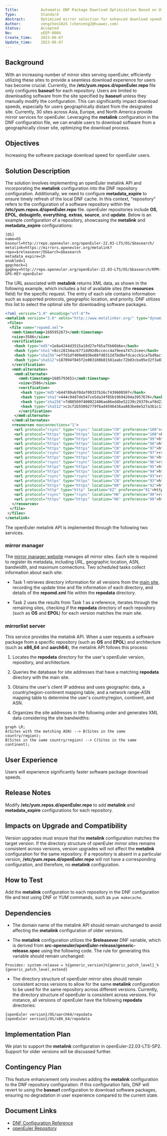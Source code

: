 ```yaml
---
Title:          Automatic DNF Package Download Optimization Based on User Location
Type:           Standard
Abstract:       Optimized mirror selection for enhanced download speeds using metalink configuration
Author:         zengchen1024 (chenzeng2@huawei.com)
Status:         Accepted
No:             oEEP-0004
Create_time:    2023-06-07
Update_time:    2023-06-07
---
```


## Background

With an increasing number of mirror sites serving openEuler, efficiently utilizing these sites to provide a seamless download experience for users has become crucial.
Currently, the **/etc/yum.repos.d/openEuler.repo** file only configures **baseurl** for each repository. Users are limited to downloading software from the site specified by **baseurl** unless they manually modify the configuration.
This can significantly impact download speeds, especially for users geographically distant from the designated site. Currently, 30 sites across Asia, Europe, and North America provide mirror services for openEuler.
Leveraging the **metalink** configuration in the DNF configuration file, we can enable users to download software from a geographically closer site, optimizing the download process.

## Objectives

Increasing the software package download speed for openEuler users.

## Solution Description

The solution involves implementing an openEuler metalink API and incorporating the **metalink** configuration into the DNF repository configuration. Additionally, we need to configure **metadata_expire** to ensure timely refresh of the local DNF cache.
In this context, "repository" refers to the configuration of a software repository within the **/etc/yum.repos.d/openEuler.repo** file. openEuler repositories include **OS**, **EPOL**, **debuginfo**, **everything**, **extras**, **source**, and **update**.
Below is an example configuration of a repository, showcasing the **metalink** and **metadata_expire** configurations:

```shell
[OS]
name=OS
baseurl=http://repo.openeuler.org/openEuler-22.03-LTS/OS/$basearch/
metalink=https://mirrors.openeuler.org/metalink?repo=$releasever/OS&arch=$basearch
metadata_expire=1h
enabled=1
gpgcheck=1
gpgkey=http://repo.openeuler.org/openEuler-22.03-LTS/OS/$basearch/RPM-GPG-KEY-openEuler
```

The URL associated with **metalink** returns XML data, as shown in the following example, which includes a list of available sites (the **resources** field) for the specific request. The entry of each site contains information such as supported protocols, geographic location, and priority. DNF utilizes this list to select the optimal site for downloading software packages.

```xml
<?xml version="1.0" encoding="utf-8"?>
<metalink version="3.0" xmlns="http://www.metalinker.org/" type="dynamic" pubdate="Wed, 07 Jun 2023 02:17:38 GMT" generator="mirrormanager" xmlns:mm0="https://mirror-manager.openeuler.org/">
 <files>
  <file name="repomd.xml">
   <mm0:timestamp>1685952673</mm0:timestamp>
   <size>3586</size>
   <verification>
    <hash type="md5">1e8a4244d3515a18d27ef65a75b66b6e</hash>
    <hash type="sha1">8cc28154ac6771dd92dbccecc4a79eea747c2cee</hash>
    <hash type="sha256">effd1df409e6936e88fd0312d7bd8efdcaccb1ca7bd9acf228b949e5a49c4620</hash>
    <hash type="sha512">187094f845f2e803108b81581aabc72b03cba95e32f3a0345a4554b5844171120d4e5726f3088d8a8950752e2de384def9573461475faa5b3e41ddc72adb6e16</hash>
   </verification>
   <mm0:alternates>
    <mm0:alternate>
      <mm0:timestamp>1685793651</mm0:timestamp>
      <size>3586</size>
      <verification>
       <hash type="md5">b44789ab70daf09337b16cf439608507</hash>
       <hash type="sha1">444c94d7de547ce5da34f85b19694204a3957676</hash>
       <hash type="sha256">7d08569f400022406ae86eddbe52239c29379caf8d2304d7a88832c93dc65ba4</hash>
       <hash type="sha512">c3cf2b55092779f6ad4596436aa883be8e527a3b1c13c545ce07581474f9f76f964809af4ae5d75e34018d5728fb79dd9d8a94fead6b701dbe46ce33d8055370</hash>
      </verification>
    </mm0:alternate>
   </mm0:alternates>
   <resources maxconnections="1">
    <url protocol="rsync" type="rsync" location="CN" preference="100">rsync://repo.openeuler.openatom.cn/openeuler/openEuler-22.03-LTS/update/x86_64/repodata/repomd.xml</url>
    <url protocol="https" type="https" location="CN" preference="100">https://repo.openeuler.openatom.cn/openEuler-22.03-LTS/update/x86_64/repodata/repomd.xml</url>
    <url protocol="https" type="https" location="CN" preference="99">https://mirrors.163.com/openeuler/openEuler-22.03-LTS/update/x86_64/repodata/repomd.xml</url>
    <url protocol="https" type="https" location="CN" preference="98">https://mirrors.pku.edu.cn/openeuler/openEuler-22.03-LTS/update/x86_64/repodata/repomd.xml</url>
    <url protocol="https" type="https" location="CN" preference="97">https://mirrors.nju.edu.cn/openeuler/openEuler-22.03-LTS/update/x86_64/repodata/repomd.xml</url>
    <url protocol="rsync" type="rsync" location="CN" preference="97">rsync://root@mirrors.nju.edu.cn/openeuler/openEuler-22.03-LTS/update/x86_64/repodata/repomd.xml</url>
    <url protocol="https" type="https" location="CN" preference="96">https://mirrors.tuna.tsinghua.edu.cn/openeuler/openEuler-22.03-LTS/update/x86_64/repodata/repomd.xml</url>
    <url protocol="rsync" type="rsync" location="CN" preference="96">rsync://mirrors.tuna.tsinghua.edu.cn/openeuler/openEuler-22.03-LTS/update/x86_64/repodata/repomd.xml</url>
    <url protocol="https" type="https" location="CN" preference="95">https://mirrors.aliyun.com/openeuler/openEuler-22.03-LTS/update/x86_64/repodata/repomd.xml</url>
    <url protocol="https" type="https" location="CN" preference="94">https://mirror.lzu.edu.cn/openeuler/openEuler-22.03-LTS/update/x86_64/repodata/repomd.xml</url>
    <url protocol="rsync" type="rsync" location="CN" preference="93">rsync://mirrors.hit.edu.cn/openeuler/openEuler-22.03-LTS/update/x86_64/repodata/repomd.xml</url>
    <url protocol="https" type="https" location="CN" preference="93">https://mirrors.hit.edu.cn/openeuler/openEuler-22.03-LTS/update/x86_64/repodata/repomd.xml</url>
    <url protocol="https" type="https" location="KR" preference="92">https://mirror.anigil.com/openeuler/openEuler-22.03-LTS/update/x86_64/repodata/repomd.xml</url>
    <url protocol="http" type="http" location="KZ" preference="91">http://mirror.ps.kz/openeuler/openEuler-22.03-LTS/update/x86_64/repodata/repomd.xml</url>
    <url protocol="rsync" type="rsync" location="HK" preference="90">rsync://119.8.63.103:873/openeuler/openEuler-22.03-LTS/update/x86_64/repodata/repomd.xml</url>
    <url protocol="https" type="https" location="HK" preference="90">https://repo.openeuler.org/openEuler-22.03-LTS/update/x86_64/repodata/repomd.xml</url>
   </resources>
  </file>
 </files>
</metalink>
```

The openEuler metalink API is implemented through the following two services.

### mirror manager

The [mirror manager website](https://mirror-manager.openeuler.org/) manages all mirror sites. Each site is required to register its metadata, including URL, geographic location, ASN, bandwidth, and maximum connections.
Two scheduled tasks collect information about each site:

- Task 1 retrieves directory information for all versions from the [main site](https://repo.openeuler.openatom.cn/), recording the update time and file information of each directory, and details of the **repomd.xml** file within the **repodata** directory.

- Task 2 uses the results from Task 1 as a reference, iterates through the remaining sites, checking if the **repodata** directory of each repository (such as **OS** and **EPOL**) for each version matches the main site.

### mirrorlist server

This service provides the metalink API. When a user requests a software package from a specific repository (such as **OS** and **EPOL**) and architecture (such as **x86_64** and **aarch64**), the metalink API follows this process:

1. Locates the **repodata** directory for the user's openEuler version, repository, and architecture.

2. Queries the database for site addresses that have a matching **repodata** directory with the main site.

3. Obtains the user's client IP address and uses geographic data, a country/region-continent mapping table, and a network range-ASN mapping table to determine the user's country/region, continent, and ASN.

4. Organizes the site addresses in the following order and generates XML data considering the site bandwidths:

```mermaid
graph LR;
A(Sites with the matching ASN) --> B(Sites in the same country/region);
B(Sites in the same country/region) --> C(Sites in the same continent);
```

## User Experience

Users will experience significantly faster software package download speeds.

## Release Notes

Modify **/etc/yum.repos.d/openEuler.repo** to add **metalink** and **metadata_expire** configurations for each repository.

## Impacts on Upgrade and Compatibility

Version upgrades must ensure that the **metalink** configuration matches the target version. If the directory structure of openEuler mirror sites remains consistent across versions, version upgrades will not affect the **metalink** configuration for the same repository.
If a repository is absent in a particular version, **/etc/yum.repos.d/openEuler.repo** will not have a corresponding configuration, and therefore, no **metalink** configuration.

## How to Test

Add the **metalink** configuration to each repository in the DNF configuration file and test using DNF or YUM commands, such as `yum makecache`.

## Dependencies

- The domain name of the metalink API should remain unchanged to avoid affecting the **metalink** configuration of older versions.

- The **metalink** configuration utilizes the **$releasever** DNF variable, which is derived from **src-openeuler/openEuler-release/generic-release.spec** using the following code. The rule for generating this variable should remain unchanged:

```shell
Provides: system-release = %{generic_version}%{generic_patch_level}_%{generic_patch_level_extend}
```

- The directory structure of openEuler mirror sites should remain consistent across versions to allow for the same **metalink** configuration to be used for the same repository across different versions. Currently, the directory structure of openEuler is consistent across versions.
For instance, all versions of openEuler have the following **repodata** directories:

```text
{openEuler version}/OS/aarch64/repodata
{openEuler version}/OS/x86_64/repodata
```

## Implementation Plan

We plan to support the **metalink** configuration in openEuler-22.03-LTS-SP2. Support for older versions will be discussed further.

## Contingency Plan

This feature enhancement only involves adding the **metalink** configuration to the DNF repository configuration. If this configuration fails, DNF will revert to using the **baseurl** configuration to download software packages, ensuring no degradation in user experience compared to the current state.

## Document Links

- [DNF Configuration Reference](https://dnf.readthedocs.io/en/latest/conf_ref.html)
- [openEuler Repository](https://docs.openeuler.org/en/docs/20.03_LTS/docs/Releasenotes/installing-the-os.html)
